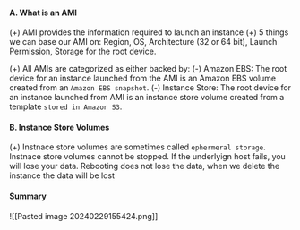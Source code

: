 #### A. What is an AMI
(+) AMI provides the information required to launch an instance
(+) 5 things we can base our AMI on: Region, OS, Architecture (32 or 64 bit), Launch Permission, Storage for the root device.

(+) All AMIs are categorized as either backed by:
	(-) Amazon EBS: The root device for an instance launched from the AMI is an Amazon EBS volume created from an `Amazon EBS snapshot`.
	(-) Instance Store: The root device for an instance launched from AMI is an instance store volume created from a template `stored in Amazon S3`.

#### B. Instance Store Volumes
(+) Instnace store volumes are sometimes called `ephermeral storage`. Instnace store volumes cannot be stopped. If the underlyign host fails, you will lose your data. Rebooting does not lose the data, when we delete the instance the data will be lost

#### Summary
![[Pasted image 20240229155424.png]]